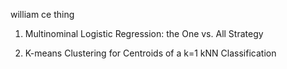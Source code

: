 william ce thing

1. Multinominal Logistic Regression: the One vs. All Strategy


2. K-means Clustering for Centroids of a k=1 kNN Classification